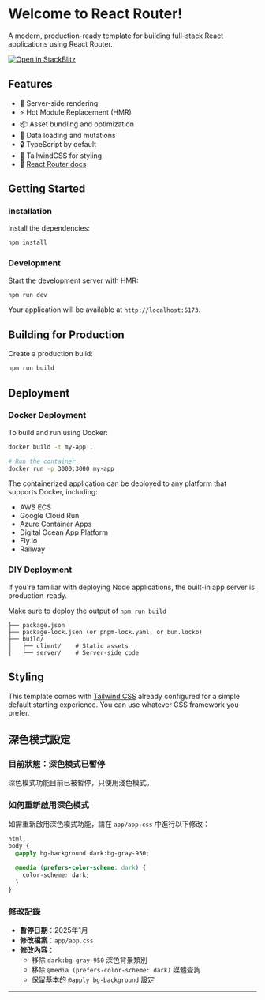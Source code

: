 # Welcome to React Router!

A modern, production-ready template for building full-stack React applications using React Router.

[![Open in StackBlitz](https://developer.stackblitz.com/img/open_in_stackblitz.svg)](https://stackblitz.com/github/remix-run/react-router-templates/tree/main/default)

## Features

- 🚀 Server-side rendering
- ⚡️ Hot Module Replacement (HMR)
- 📦 Asset bundling and optimization
- 🔄 Data loading and mutations
- 🔒 TypeScript by default
- 🎉 TailwindCSS for styling
- 📖 [React Router docs](https://reactrouter.com/)

## Getting Started

### Installation

Install the dependencies:

```bash
npm install
```

### Development

Start the development server with HMR:

```bash
npm run dev
```

Your application will be available at `http://localhost:5173`.

## Building for Production

Create a production build:

```bash
npm run build
```

## Deployment

### Docker Deployment

To build and run using Docker:

```bash
docker build -t my-app .

# Run the container
docker run -p 3000:3000 my-app
```

The containerized application can be deployed to any platform that supports Docker, including:

- AWS ECS
- Google Cloud Run
- Azure Container Apps
- Digital Ocean App Platform
- Fly.io
- Railway

### DIY Deployment

If you're familiar with deploying Node applications, the built-in app server is production-ready.

Make sure to deploy the output of `npm run build`

```
├── package.json
├── package-lock.json (or pnpm-lock.yaml, or bun.lockb)
├── build/
│   ├── client/    # Static assets
│   └── server/    # Server-side code
```

## Styling

This template comes with [Tailwind CSS](https://tailwindcss.com/) already configured for a simple default starting experience. You can use whatever CSS framework you prefer.

## 深色模式設定

### 目前狀態：深色模式已暫停

深色模式功能目前已被暫停，只使用淺色模式。

### 如何重新啟用深色模式

如需重新啟用深色模式功能，請在 `app/app.css` 中進行以下修改：

```css
html,
body {
  @apply bg-background dark:bg-gray-950;

  @media (prefers-color-scheme: dark) {
    color-scheme: dark;
  }
}
```

### 修改記錄

- **暫停日期**：2025年1月
- **修改檔案**：`app/app.css`
- **修改內容**：
  - 移除 `dark:bg-gray-950` 深色背景類別
  - 移除 `@media (prefers-color-scheme: dark)` 媒體查詢
  - 保留基本的 `@apply bg-background` 設定

---
